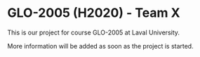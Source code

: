 # GLO-2005 (H2020) - Team X

This is our project for course GLO-2005 at Laval University.

More information will be added as soon as the project is started.
